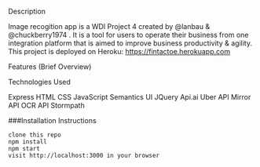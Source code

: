 Description

Image recogition app is a WDI Project 4 created by @lanbau & @chuckberry1974 . It is a tool for users to operate their business from one integration platform that is aimed to improve business productivity & agility. This project is deployed on Heroku: https://fintactoe.herokuapp.com

Features (Brief Overview)

Technologies Used

Express
HTML
CSS
JavaScript
Semantics UI
JQuery
Api.ai
Uber API
Mirror API
OCR API
Stormpath

###Installation Instructions
```
clone this repo
npm install
npm start
visit http://localhost:3000 in your browser
```
